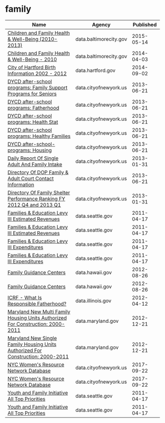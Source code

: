 # family

Name | Agency | Published
---- | ---- | ---------
[Children and Family Health & Well-Being (2010-2013)](../datasets/ku4b-9db9.md) | data.baltimorecity.gov | 2015-05-14
[Children and Family Health & Well-Being - 2010](../datasets/34ex-2mjc.md) | data.baltimorecity.gov | 2014-04-03
[City of Hartford Birth Information 2002 - 2012](../datasets/cbzv-qf8c.md) | data.hartford.gov | 2014-09-02
[DYCD after-school programs: Family Support Programs for Seniors](../datasets/dhs7-q59e.md) | data.cityofnewyork.us | 2013-06-21
[DYCD after-school programs: Fatherhood](../datasets/esw6-z4id.md) | data.cityofnewyork.us | 2013-06-21
[DYCD after-school programs: Health Stat](../datasets/9f5k-vxxv.md) | data.cityofnewyork.us | 2013-06-21
[DYCD after-school programs: Healthy Families](../datasets/yqkf-i7a4.md) | data.cityofnewyork.us | 2013-06-21
[DYCD after-school-programs: Housing](../datasets/fqcv-e9sg.md) | data.cityofnewyork.us | 2013-06-21
[Daily Report Of Single Adult And Family Intake](../datasets/sci4-yqgk.md) | data.cityofnewyork.us | 2013-01-31
[Directory Of DOP Family & Adult Court Contact Information](../datasets/f46j-m4iq.md) | data.cityofnewyork.us | 2013-06-21
[Directory Of Family Shelter Performance Ranking FY 2012 Q4 and 2013 Q1](../datasets/y7z5-rhh5.md) | data.cityofnewyork.us | 2013-01-31
[Families & Education Levy III Estimated Revenues](../datasets/vu6n-t5x5.md) | data.seattle.gov | 2011-04-17
[Families & Education Levy III Estimated Revenues](../datasets/vu6n-t5x5.md) | data.seattle.gov | 2011-04-17
[Families & Education Levy III Expenditures](../datasets/9xpv-dsbc.md) | data.seattle.gov | 2011-04-17
[Families & Education Levy III Expenditures](../datasets/9xpv-dsbc.md) | data.seattle.gov | 2011-04-17
[Family Guidance Centers](../datasets/uv73-kg72.md) | data.hawaii.gov | 2012-08-26
[Family Guidance Centers](../datasets/uv73-kg72.md) | data.hawaii.gov | 2012-08-26
[ICRF - What Is Responsible Fatherhood?](../datasets/v43g-3t3d.md) | data.illinois.gov | 2012-04-12
[Maryland New Multi Family Housing Units Authorized For Construction: 2000-2011](../datasets/pz3y-chyn.md) | data.maryland.gov | 2012-12-21
[Maryland New Single Family Housing Units Authorized For Construction: 2000-2011](../datasets/4br4-qbf4.md) | data.maryland.gov | 2012-12-21
[NYC Women's Resource Network Database](../datasets/pqg4-dm6b.md) | data.cityofnewyork.us | 2017-09-22
[NYC Women's Resource Network Database](../datasets/pqg4-dm6b.md) | data.cityofnewyork.us | 2017-09-22
[Youth and Family Initiative All Top Priorities](../datasets/s3q4-fh73.md) | data.seattle.gov | 2011-04-17
[Youth and Family Initiative All Top Priorities](../datasets/s3q4-fh73.md) | data.seattle.gov | 2011-04-17

